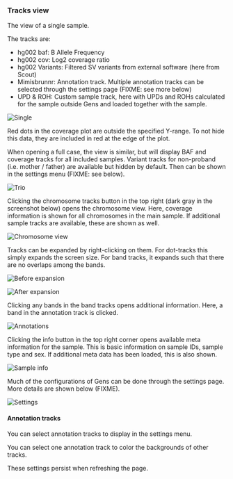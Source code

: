 ### Tracks view

The view of a single sample.

The tracks are:

* hg002 baf: B Allele Frequency
* hg002 cov: Log2 coverage ratio
* hg002 Variants: Filtered SV variants from external software (here from Scout)
* Mimisbrunnr: Annotation track. Multiple annotation tracks can be selected through the settings page (FIXME: see more below)
* UPD & ROH: Custom sample track, here with UPDs and ROHs calculated for the sample outside Gens and loaded together with the sample.

![Single](img/single.PNG)

Red dots in the coverage plot are outside the specified Y-range. To not hide this data, they are included in red at the edge of the plot.

When opening a full case, the view is similar, but will display BAF and coverage tracks for all included samples. Variant tracks for non-proband (i.e. mother / father) are available but hidden by default. Then can be shown in the settings menu (FIXME: see below).

![Trio](img/trio.PNG)

Clicking the chromosome tracks button in the top right (dark gray in the screenshot below) opens the chromosome view. Here, coverage information is shown for all chromosomes in the main sample. If additional sample tracks are available, these are shown as well.

![Chromosome view](img/chromosome_view.PNG)

Tracks can be expanded by right-clicking on them. For dot-tracks this simply expands the screen size. For band tracks, it expands such that there are no overlaps among the bands.

![Before expansion](img/before_expansion.PNG)

![After expansion](img/after_expansion.PNG)

Clicking any bands in the band tracks opens additional information. Here, a band in the annotation track is clicked.

![Annotations](img/annotations.PNG)

Clicking the info button in the top right corner opens available meta information for the sample. This is basic information on sample IDs, sample type and sex. If additional meta data has been loaded, this is also shown.

![Sample info](img/sample_info_after.PNG)

Much of the configurations of Gens can be done through the settings page. More details are shown below (FIXME).

![Settings](img/settings.PNG)

#### Annotation tracks

You can select annotation tracks to display in the settings menu.


<GIF>

You can select one annotation track to color the backgrounds of other tracks.

<GIF>

These settings persist when refreshing the page.